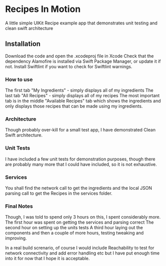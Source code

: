 # Recipes In Motion
A little simple UIKit Recipe example app that demonstrates unit testing and clean swift architecture

## Installation
Download the code and open the .xcodeproj file in Xcode
Check that the dependency Alamofire is installed via Swift Package Manager, or update it if not.
Install Swiftlint if you want to check for Swiftlint warnings.

### How to use
The first tab "My Ingredients" - simply displays all of my ingredients
The last tab "All Recipes" - simply displays all of my recipes
The most important tab is in the middle "Available Recipes" tab which shows the ingredients and
only displays those recipes that can be made using my ingredients.

### Architecture
Though probably over-kill for a small test app, I have demonstrated Clean Swift architecture.

### Unit Tests
I have included a few unit tests for demonstration purposes, though there are probably many more
that I could have included, so it is not exhaustive.

### Services
You shall find the network call to get the ingredients and the local JSON parsing call to get the Recipes
in the services folder.

### Final Notes
Though, I was told to spend only 3 hours on this, I spent considerably more. 
The first hour was spent on getting the services and parsing correct
The second hour on setting up the units tests
A third hour laying out the components and then a couple of more hours, testing tweaking and improving.

In a real build screnario, of course I would include Reachability to test for network connectivity and add error handling etc
but I have put enough time into it for now that I hope it is acceptable.
